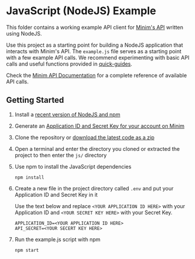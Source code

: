 # JavaScript (NodeJS) Example

This folder contains a working example API client for [Minim's API](https://my.minim.co/api_doc) written using NodeJS.

Use this project as a starting point for building a NodeJS application that interacts with Minim's API. The `example.js`
file serves as a starting point with a few example API calls. We recommend experimenting with basic API calls and useful functions provided in [quick-guides](quick-guides).

Check the [Minim API Documentation](https://my.minim.co/api_doc) for a complete reference of available API calls.

## Getting Started

1. Install a [recent version of NodeJS and npm](https://nodejs.org/en/download/)
2. Generate an [Application ID and Secret Key for your account on Minim](https://my.minim.co/api_keys)
3. Clone the repository or [download the latest code as a zip](https://github.com/MinimSecure/minim-api-examples/archive/main.zip)
4. Open a terminal and enter the directory you cloned or extracted the project to then enter the `js/` directory
5. Use npm to install the JavaScript dependencies
   ```
   npm install
   ```
6. Create a new file in the project directory called `.env` and put your Application ID and Secret Key in it

   Use the text below and replace `<YOUR APPLICATION ID HERE>` with your Application ID and `<YOUR SECRET KEY HERE>`
   with your Secret Key.

   ```
   APPLICATION_ID=<YOUR APPLICATION ID HERE>
   API_SECRET=<YOUR SECERT KEY HERE>
   ```

7. Run the example.js script with npm
   ```
   npm start
   ```
